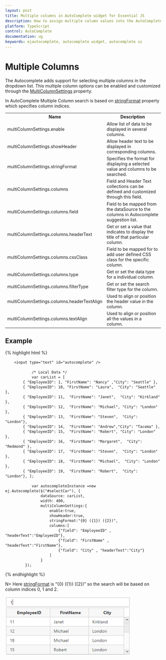 ```yaml
---
layout: post
title: Multiple columns in AutoComplete widget for Essential JS
description: How to assign multiple column values into the AutoComplete suggestion items.
platform: TypeScript
control: AutoComplete
documentation: ug
keywords: ejautocomplete, autocomplete widget, autocomplete ui
---
```


# Multiple Columns

The Autocomplete adds support for selecting multiple columns in the dropdown list. This multiple column options can be enabled and customized through the [MultiColumnSettings](https://help.syncfusion.com/api/js/ejautocomplete#members:multiColumnSettings) property.
 
In AutoComplete Multiple Column search is based on [stringFormat](https://help.syncfusion.com/api/js/ejautocomplete#members:multiColumnSettings-stringFormat) property which specifies column indices. 


<table><tr><th>Name</th><th>Description</th></tr>
<tr><td>multiColumnSettings.enable</td><td>Allow list of data to be displayed in several columns.</td></tr>
<tr><td>multiColumnSettings.showHeader</td><td>Allow header text to be displayed in corresponding columns.</td></tr>
<tr><td>multiColumnSettings.stringFormat</td><td>Specifies the format for displaying a selected value and columns to be searched.</td></tr>
<tr><td>multiColumnSettings.columns</td><td>Field and Header Text collections can be defined and customized through this field.</td></tr>
<tr><td>multiColumnSettings.columns.field</td><td>Field to be mapped from the dataSource to the columns in Autocomplete suggestion list.</td></tr>
<tr><td>multiColumnSettings.columns.headerText</td><td>Get or set a value that indicates to display the title of that particular column.</td></tr>
<tr><td>multiColumnSettings.columns.cssClass</td><td>Field to be mapped for to add user defined CSS class for the specific column.</td></tr>
<tr><td>multiColumnSettings.columns.type</td><td>Get or set the data type for a individual column.</td></tr>
<tr><td>multiColumnSettings.columns.filterType</td><td>Get or set the search filter type for the column.</td></tr>
<tr><td>multiColumnSettings.columns.headerTextAlign</td><td>Used to align or position the header value in the column.</td></tr>
<tr><td>multiColumnSettings.columns.textAlign</td><td>Used to align or position all the values in a column.</td></tr>
</table>


## Example 
{% highlight html %}

        
        <input type="text" id="autocomplete" />
        
                /* Local Data */
                var carList = [
            { "EmployeeID": 1, "FirstName": "Nancy" ,"City": "Seattle" },
            { "EmployeeID": 10, "FirstName": "Laura",  "City": "Seattle" },
            { "EmployeeID": 11,  "FirstName": "Janet",  "City": "Kirkland" },
            { "EmployeeID": 12,  "FirstName": "Michael", "City": "London" },
            { "EmployeeID": 13,  "FirstName": "Steven",  "City": "London"},
            { "EmployeeID": 14,  "FirstName": "Andrew","City": "Tacoma" },
            { "EmployeeID": 15,  "FirstName": "Robert", "City": "London" },
            { "EmployeeID": 16,  "FirstName": "Margaret",  "City": "Redmond" },
            { "EmployeeID": 17,  "FirstName": "Steven",  "City": "London" },
            { "EmployeeID": 18,  "FirstName": "Michael",  "City": "London" },
            { "EmployeeID": 19,  "FirstName": "Robert",  "City": "London"}, ];
        
                var autocompleteInstance =new ej.Autocomplete($("#selectCar"), {       
                    dataSource: carList, 
                    width: 400, 
                    multiColumnSettings:{
                        enable:true,
                        showHeader:true,
                        stringFormat:"{0} ({1}) ({2})",
                        columns:[
							{"field": "EmployeeID" , "headerText":"EmployeeID"},
							{"field": "FirstName" , "headerText":"FirstName"},
							{"field": "City" , "headerText":"City"}
						]                        
                    }
             });
        
        


{% endhighlight %}

N> Here [stringFormat](https://help.syncfusion.com/api/js/ejautocomplete#members:multiColumnSettings-stringFormat) is “{0} ({1}) ({2})” so the search will be based on column indices 0, 1 and 2.


![](multicolumn_images\multicolumn_img1.png)
